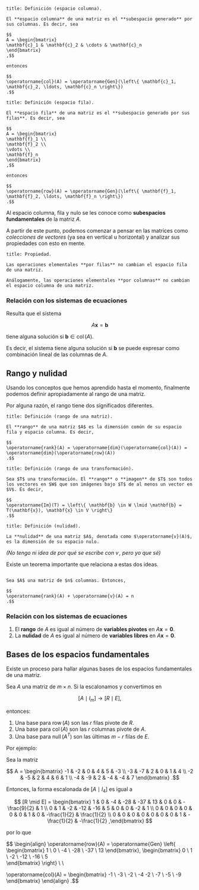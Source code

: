 ```ad-definition
title: Definición (espacio columna).

El **espacio columna** de una matriz es el **subespacio generado** por sus columnas. Es decir, sea

$$
A = \begin{bmatrix}
\mathbf{c}_1 & \mathbf{c}_2 & \cdots & \mathbf{c}_n
\end{bmatrix}
,$$

entonces

$$
\operatorname{col}(A) = \operatorname{Gen}(\left\{ \mathbf{c}_1, \mathbf{c}_2, \ldots, \mathbf{c}_n \right\})
.$$

```

```ad-definition
title: Definición (espacio fila).

El **espacio fila** de una matriz es el **subespacio generado por sus filas**. Es decir, sea

$$
A = \begin{bmatrix}
\mathbf{f}_1 \\
\mathbf{f}_2 \\
\vdots \\
\mathbf{f}_n
\end{bmatrix}
,$$

entonces

$$
\operatorname{row}(A) = \operatorname{Gen}(\left\{ \mathbf{f}_1, \mathbf{f}_2, \ldots, \mathbf{f}_n \right\})
.$$

```

Al espacio columna, fila y nulo se les conoce como **subespacios fundamentales** de la matriz $A$.

A partir de este punto, podemos comenzar a pensar en las matrices como *colecciones de vectores* (ya sea en vertical u horizontal) y analizar sus propiedades con esto en mente.

```ad-proposition
title: Propiedad.

Las operaciones elementales **por filas** no cambian el espacio fila de una matriz.

Análogamente, las operaciones elementales **por columnas** no cambian el espacio columna de una matriz.

```

### Relación con los sistemas de ecuaciones

Resulta que el sistema

$$
A\mathbf{x} = \mathbf{b}
$$

tiene alguna solución si $\mathbf{b} \in \operatorname{col}(A)$.

Es decir, el sistema tiene alguna solución si $\mathbf{b}$ se puede expresar como combinación lineal de las columnas de $A$.

## Rango y nulidad

Usando los conceptos que hemos aprendido hasta el momento, finalmente podemos definir apropiadamente al rango de una matriz.

Por alguna razón, el rango tiene dos significados diferentes.

```ad-definition
title: Definición (rango de una matriz).

El **rango** de una matriz $A$ es la dimensión común de su espacio fila y espacio columna. Es decir,

$$
\operatorname{rank}(A) = \operatorname{dim}(\operatorname{col}(A)) = \operatorname{dim}(\operatorname{row}(A))
.$$

```

```ad-definition
title: Definición (rango de una transformación).

Sea $T$ una transformación. El **rango** o **imagen** de $T$ son todos los vectores en $W$ que son imágenes bajo $T$ de al menos un vector en $V$. Es decir,

$$
\operatorname{Im}(T) = \left\{ \mathbf{b} \in W \lmid \mathbf{b} = T(\mathbf{x}), \mathbf{x} \in V \right\}
.$$

```

```ad-definition
title: Definición (nulidad).

La **nulidad** de una matriz $A$, denotada como $\operatorname{v}(A)$, es la dimensión de su espacio nulo.

```

*(No tengo ni idea de por qué se escribe con $\operatorname{v}$, pero yo que sé)*

Existe un teorema importante que relaciona a estas dos ideas.

```ad-theorem

Sea $A$ una matriz de $n$ columnas. Entonces,

$$
\operatorname{rank}(A) + \operatorname{v}(A) = n
.$$

```

### Relación con los sistemas de ecuaciones

1. El **rango** de $A$ es igual al número de **variables pivotes** en $A\mathbf{x} = \mathbf{0}$.
2. La **nulidad** de $A$ es igual al número de **variables libres** en $A\mathbf{x} = \mathbf{0}$.

## Bases de los espacios fundamentales

Existe un proceso para hallar algunas bases de los espacios fundamentales de una matriz.

Sea $A$ una matriz de $m \times n$. Si la escalonamos y convertimos en

$$
[A \mid I_m] \longrightarrow [R  \mid E]
,$$

entonces:

1. Una base para $\operatorname{row}(A)$ son las $r$ filas pivote de $R$.
2. Una base para $\operatorname{col}(A)$ son las $r$ columnas pivote de $A$.
3. Una base para $\operatorname{null}(A^{T})$ son las últimas $m - r$ filas de $E$.


Por ejemplo:

Sea la matriz

$$
A = \begin{bmatrix}
-1 & -2 & 0 & 4 & 5 & -3 \\
-3 & -7 & 2 & 0 & 1 & 4 \\
-2 & -5 & 2 & 4 & 6 & 1 \\
-4 & -9 & 2 & -4 & -4 & 7
\end{bmatrix}
.$$

Entonces, la forma escalonada de $[A \mid I_4]$ es igual a

$$
[R \mid E] = \begin{bmatrix}
1 & 0 & -4 & -28 & -37 & 13 & 0 & 0 & -\frac{9}{2} & 1 \\
0 & 1 & -2 & -12 & -16 & 5 & 0 & 0 & -2 & 1 \\
0 & 0 & 0 & 0 & 0 & 0 & 1 & 0 & -\frac{1}{2} & \frac{1}{2} \\
0 & 0 & 0 & 0 & 0 & 0 & 0 & 1 & -\frac{1}{2} & -\frac{1}{2}
,\end{bmatrix}
$$

por lo que

$$
\begin{align}
\operatorname{row}(A) = \operatorname{Gen} \left\{ \begin{bmatrix}
1 \\ 0 \\ -4 \\ -28 \\ -37 \\ 13
\end{bmatrix}, \begin{bmatrix}
0 \\ 1 \\ -2 \\ -12 \\ -16 \\ 5
\
\end{bmatrix} \right\} \\ \\

\operatorname{col}(A) = \begin{bmatrix}
-1 \\ -3 \\ -2 \\ -4
-2 \\ -7 \\ -5 \\ -9
\end{bmatrix}
\end{align}
.$$
